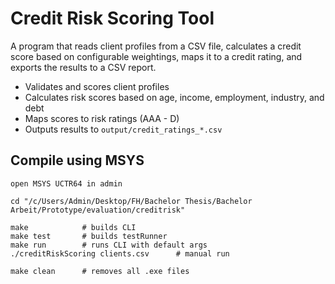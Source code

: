 # Credit Risk Scoring Tool

A program that reads client profiles from a CSV file, calculates a credit score based on configurable weightings, maps it to a credit rating, and exports the results to a CSV report.

- Validates and scores client profiles
- Calculates risk scores based on age, income, employment, industry, and debt
- Maps scores to risk ratings (AAA - D)
- Outputs results to `output/credit_ratings_*.csv`

## Compile using MSYS

    open MSYS UCTR64 in admin

    cd "/c/Users/Admin/Desktop/FH/Bachelor Thesis/Bachelor Arbeit/Prototype/evaluation/creditrisk"

    make            # builds CLI
    make test       # builds testRunner
    make run        # runs CLI with default args
    ./creditRiskScoring clients.csv      # manual run
    
    make clean      # removes all .exe files

